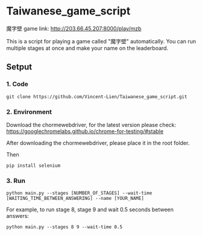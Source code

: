 # Taiwanese_game_script

魔字壁 game link: http://203.66.45.207:8000/play/mzb

This is a script for playing a game called "魔字壁" automatically. You can run multiple stages at once and make your name on the leaderboard.

## Setput
### 1. Code
```
git clone https://github.com/Vincent-Lien/Taiwanese_game_script.git
```
### 2. Environment
Download the chormewebdriver, for the latest version please check: https://googlechromelabs.github.io/chrome-for-testing/#stable  

After downloading the chormewebdriver, please place it in the root folder.

Then
```
pip install selenium
```
### 3. Run
```
python main.py --stages [NUMBER_OF_STAGES] --wait-time [WAITING_TIME_BETWEEN_ANSWERING] --name [YOUR_NAME]
```
For example, to run stage 8, stage 9 and wait 0.5 seconds between answers:
```
python main.py --stages 8 9 --wait-time 0.5
```